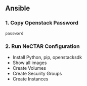 ## Ansible

### 1. Copy Openstack Password

```
password
```

### 2. Run NeCTAR Configuration

* Install Python, pip, openstacksdk
* Show all images
* Create Volumes
* Create Security Groups
* Create Instances
